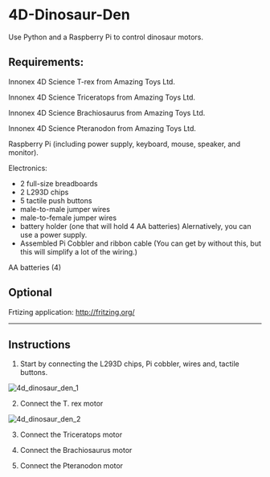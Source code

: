 # 4D-Dinosaur-Den
Use Python and a Raspberry Pi to control dinosaur motors.


## Requirements:
  Innonex 4D Science T-rex from Amazing Toys Ltd.
  
  Innonex 4D Science Triceratops from Amazing Toys Ltd.
  
  Innonex 4D Science Brachiosaurus from Amazing Toys Ltd.
  
  Innonex 4D Science Pteranodon from Amazing Toys Ltd.
  
  Raspberry Pi (including power supply, keyboard, mouse, speaker, and monitor).
  
  Electronics:
   * 2 full-size breadboards
   * 2 L293D chips
   * 5 tactile push buttons
   * male-to-male jumper wires
   * male-to-female jumper wires
   * battery holder (one that will hold 4 AA batteries) Alernatively, you can use a power supply.
   * Assembled Pi Cobbler and ribbon cable (You can get by without this, but this will simplify a lot of the wiring.)
  
  AA batteries (4)

## Optional
  Frtizing application:
  http://fritzing.org/

____________________________________

## Instructions

1) Start by connecting the L293D chips, Pi cobbler, wires and, tactile buttons.

![4d_dinosaur_den_1](https://user-images.githubusercontent.com/13591438/45009658-07dfd200-afcf-11e8-8201-a9c2db7d7b2a.png)

2) Connect the T. rex motor

![4d_dinosaur_den_2](https://user-images.githubusercontent.com/13591438/45010514-a2daab00-afd3-11e8-85e7-264d8f24baf8.png)

3) Connect the Triceratops motor

4) Connect the Brachiosaurus motor

5) Connect the Pteranodon motor


